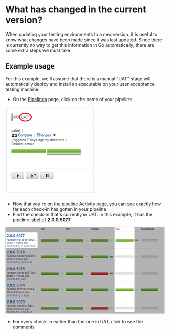 # What has changed in the current version?

When updating your testing environments to a new version, it is useful to know what changes have been made since it was last updated. Since there is currently no way to get this information in Go automatically, there are some extra steps we must take.

## Example usage

For this example, we'll assume that there is a manual "UAT" stage will automatically deploy and install an executable on your user acceptance testing machine.

-   On the [Pipelines](../navigation/Pipelines_Dashboard_page.md) page, click on the name of your pipeline

![](../resources/images/1_click_pipeline_name.png)

-   Now that you're on the [pipeline Activity](../navigation/pipeline_activity_page.md) page, you can see exactly how far each check-in has gotten in your pipeline
-   Find the check-in that's currently in UAT. In this example, it has the pipeline label of **2.0.0.5077**

![](../resources/images/2_find_in_uat.png)

-   For every check-in earlier than the one in UAT, click to see the comments